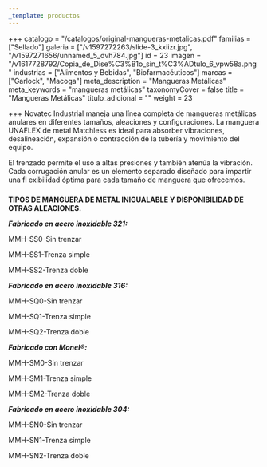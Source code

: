 ```yaml
---
_template: productos
---
```







+++
catalogo = "/catalogos/original-mangueras-metalicas.pdf"
familias = ["Sellado"]
galeria = ["/v1597272263/slide-3_kxiizr.jpg", "/v1597271656/unnamed_5_dvh784.jpg"]
id = 23
imagen = "/v1617728792/Copia_de_Dise%C3%B1o_sin_t%C3%ADtulo_6_vpw58a.png"
industrias = ["Alimentos y Bebidas", "Biofarmacéuticos"]
marcas = ["Garlock", "Macoga"]
meta_description = "Mangueras Metálicas"
meta_keywords = "mangueras metálicas"
taxonomyCover = false
title = "Mangueras Metálicas"
titulo_adicional = ""
weight = 23

+++
Novatec Industrial maneja una línea completa de mangueras metálicas anulares en diferentes tamaños, aleaciones y configuraciones. La manguera UNAFLEX de metal Matchless es ideal para absorber vibraciones, desalineación, expansión o contracción de la tubería y movimiento del equipo.

El trenzado permite el uso a altas presiones y también atenúa la vibración. Cada corrugación anular es un elemento separado diseñado para impartir una fl exibilidad óptima para cada tamaño de manguera que ofrecemos.

###   
**TIPOS DE MANGUERA DE METAL INIGUALABLE Y DISPONIBILIDAD DE OTRAS ALEACIONES.**

**_Fabricado en acero inoxidable 321:_**

MMH-SS0-Sin trenzar

MMH-SS1-Trenza simple

MMH-SS2-Trenza doble

  
**_Fabricado en acero inoxidable 316:_**

MMH-SQ0-Sin trenzar 

MMH-SQ1-Trenza simple 

MMH-SQ2-Trenza doble

**_Fabricado con Monel®:_**

MMH-SM0-Sin trenzar

MMH-SM1-Trenza simple

MMH-SM2-Trenza doble

**_Fabricado en acero inoxidable 304:_**

MMH-SN0-Sin trenzar

MMH-SN1-Trenza simple

MMH-SN2-Trenza doble
